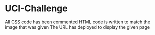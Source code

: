 # UCI-Challenge
All CSS code has been commented
HTML code is written to match the image that was given
The URL has deployed to display the given page
